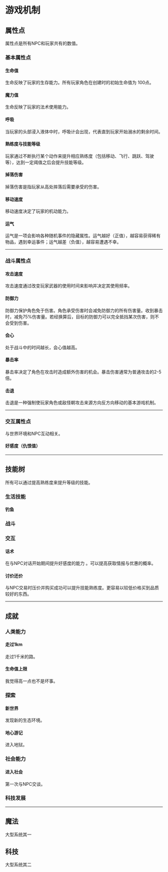 # 游戏机制

## 属性点

属性点是所有NPC和玩家共有的数值。

### 基本属性点

#### 生命值

生命反映了玩家的生存能力。所有玩家角色在创建时的初始生命值为 100点。

#### 魔力值

生命反映了玩家的法术使用能力。

#### 呼吸

当玩家的头部浸入液体中时，呼吸计会出现，代表直到玩家开始溺水的剩余时间。

#### 熟练度与技能等级

玩家通过不断执行某个动作来提升相应熟练度（包括移动、飞行、跳跃、驾驶等），达到一定阈值之后会提升技能等级。

#### 掉落伤害

掉落伤害是指玩家从高处摔落后需要承受的伤害。

#### 移动速度

移动速度决定了玩家的机动能力。

#### 运气

运气是一项会影响各种随机事件的隐藏属性。运气越好（正值），越容易获得稀有物品，遇到幸运事件；运气越差（负值），越容易遭遇不幸。

---

### 战斗属性点

#### 攻击速度

攻击速度通过改变玩家武器的使用时间来影响并决定其使用频率。

#### 防御力

防御力保护角色免于伤害。角色承受伤害时会减免防御力的所有伤害量。收到暴击时，减免75%伤害量。若经换算后，目标的防御力可以完全抵挡某次伤害，则不会受到伤害。

#### 会心

处于战斗中的时间越长，会心值越高。

#### 暴击率

暴击率决定了角色在攻击时造成额外伤害的机会。暴击伤害通常为普通攻击的2-5倍。

#### 击退

击退是一种强制使玩家角色或敌怪朝攻击来源方向反方向移动的基本游戏机制。

---

### 交互属性点

与世界环境和NPC互动相关。 

#### 好感度（仇恨值）

---

## 技能树

所有可以通过提高熟练度来提升等级的技能。

### 生活技能

#### 钓鱼

### 战斗

### 交互

#### 话术

在与NPC对话开始期间提升好感度的能力 。可以提高获取情报与优惠的概率。

#### 讨价还价

与NPC交易时压价并购买成功可以提升技能熟练度。更容易以较低价格买到品质较好的东西。

---

## 成就

### 人类能力

#### 走过1km

走过1千米的路。

#### 生命值上限

我觉得高一点也不是坏事。

### 探索

#### 新世界

发现新的生态环境。

#### 地心游记

进入地狱。

### 社会能力

#### 进入社会

第一次与NPC交谈。

### 科技发展

---

## 魔法

大型系统其一



## 科技

大型系统其二